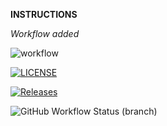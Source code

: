 **INSTRUCTIONS**

*Workflow added*

![workflow](https://github.com/teppelinq/devops/actions/workflows/main.yml/badge.svg)

[![LICENSE](https://img.shields.io/github/license/teppelinq/devops.svg?style=flat-square)](https://github.com/teppelinq/devops/blob/master/LICENSE)

[![Releases](https://img.shields.io/github/release/teppelinq/devops/all.svg?style=flat-square)](https://github.com/tepelinq/devops/releases)

![GitHub Workflow Status (branch)](https://img.shields.io/github/actions/workflow/status/teppelinq/devops/main.yml?branch=develop&style=flat-square)
